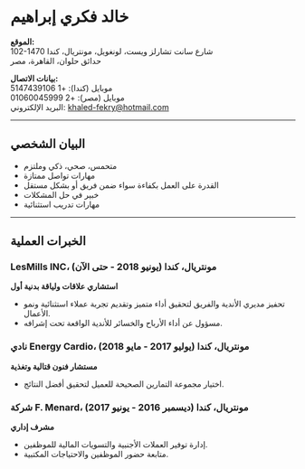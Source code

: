 # خالد فكري إبراهيم

**الموقع:**  
102-1470 شارع سانت تشارلز ويست، لونغويل، مونتريال، كندا  
حدائق حلوان، القاهرة، مصر  

**بيانات الاتصال:**  
موبايل (كندا): +1 5147439106  
موبايل (مصر): +2 01060045999  
البريد الإلكتروني: khaled-fekry@hotmail.com

---

## البيان الشخصي
- متحمس، صحي، ذكي وملتزم
- مهارات تواصل ممتازة
- القدرة على العمل بكفاءة سواء ضمن فريق أو بشكل مستقل
- خبير في حل المشكلات
- مهارات تدريب استثنائية

---

## الخبرات العملية

### LesMills INC، مونتريال، كندا (يونيو 2018 - حتى الآن)
**استشاري علاقات ولياقة بدنية أول**  
- تحفيز مديري الأندية والفريق لتحقيق أداء متميز وتقديم تجربة عملاء استثنائية ونمو الأعمال.
- مسؤول عن أداء الأرباح والخسائر للأندية الواقعة تحت إشرافه.

### نادي Energy Cardio، مونتريال، كندا (يوليو 2017 - مايو 2018)
**مستشار فنون قتالية وتغذية**  
- اختيار مجموعة التمارين الصحيحة للعميل لتحقيق أفضل النتائج.

### شركة F. Menard، مونتريال، كندا (ديسمبر 2016 - يونيو 2017)
**مشرف إداري**  
- إدارة توفير العملات الأجنبية والتسويات المالية للموظفين.
- متابعة حضور الموظفين والاحتياجات المكتبية.
